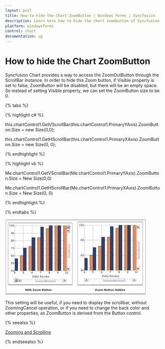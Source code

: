 ```yaml
---
layout: post
title: How-to-hide-the-Chart-ZoomButton | Windows Forms | Syncfusion
description: Learn here how to hide the chart zoombutton of Syncfusion WindowsForms Chart (Sfchart) control and more.
platform: windowsforms
control: chart
documentation: ug
---
```


# How to hide the Chart ZoomButton

Syncfusion Chart provides a way to access the ZoomOutButton through the ScrollBar instance. In order to hide this Zoom button, if Visible property is set to false, ZoomButton will be disabled, but there will be an empty space. So instead of setting Visible property, we can set the ZoomButton size to be 0.

{% tabs %}

{% highlight c# %}

this.chartControl1.GetVScrollBar(this.chartControl1.PrimaryYAxis).ZoomButton.Size = new Size(0,0);

this.chartControl1.GetHScrollBar(this.chartControl1.PrimaryXAxis).ZoomButton.Size = new Size(0, 0);

{% endhighlight %}

{% highlight vb %}

Me.chartControl1.GetVScrollBar(Me.chartControl1.PrimaryYAxis).ZoomButton.Size = New Size(0,0)

Me.chartControl1.GetHScrollBar(Me.chartControl1.PrimaryXAxis).ZoomButton.Size = New Size(0, 0)

{% endhighlight %}

{% endtabs %}

![Chart Zoom in WindowsForms application](how-to-hide-the-chart-zoombutton_images/windowsforms-chart-zoom.jpeg)

This setting will be useful, if you need to display the scrollbar, without ZoomingCancel operation, or if you need to change the back color and other properties, as ZoomButton is derived from the Button control.

{% seealso %}

[Zooming and Scrolling](/windowsforms/chart/runtime-features#zooming-and-scrolling)

{% endseealso %}
